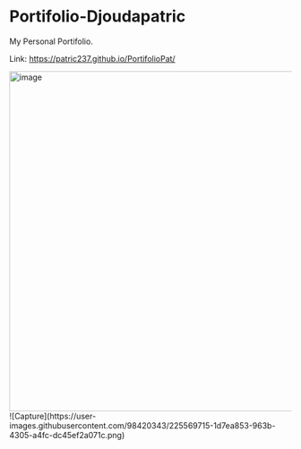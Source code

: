 # Portifolio-Djoudapatric

My Personal Portifolio.

Link: https://patric237.github.io/PortifolioPat/

<img width="607" alt="image" src="https://user-images.githubusercontent.com/80831811/218596531-4d0b82af-ae51-47ad-8798-3f6e665d7067.png">
![Capture](https://user-images.githubusercontent.com/98420343/225569715-1d7ea853-963b-4305-a4fc-dc45ef2a071c.png)
